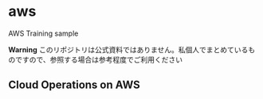 # aws
AWS Training sample

**Warning**
このリポジトリは公式資料ではありません。私個人でまとめているものですので、参照する場合は参考程度でご利用ください
## Cloud Operations on AWS
